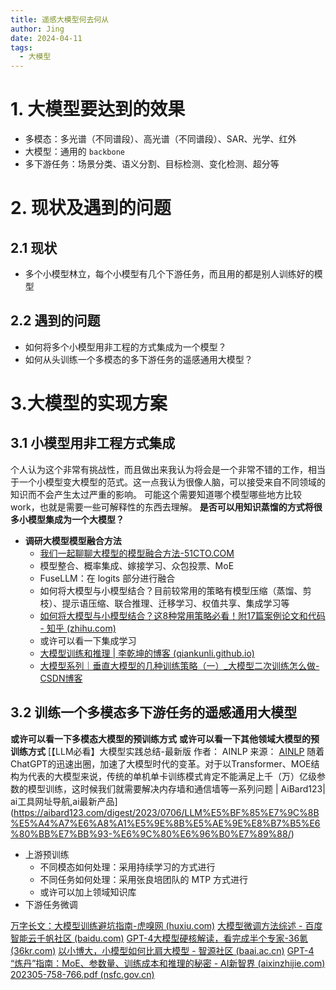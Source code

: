 ```yaml
---
title: 遥感大模型何去何从
author: Jing
date: 2024-04-11
tags:
  - 大模型
---
```

# 1. 大模型要达到的效果
- 多模态：多光谱（不同谱段）、高光谱（不同谱段）、SAR、光学、红外
- 大模型：通用的 `backbone`
- 多下游任务：场景分类、语义分割、目标检测、变化检测、超分等
# 2. 现状及遇到的问题
## 2.1 现状
- 多个小模型林立，每个小模型有几个下游任务，而且用的都是别人训练好的模型
## 2.2 遇到的问题
- 如何将多个小模型用非工程的方式集成为一个模型？
- 如何从头训练一个多模态的多下游任务的遥感通用大模型？
# 3.大模型的实现方案
## 3.1 小模型用非工程方式集成
个人认为这个非常有挑战性，而且做出来我认为将会是一个非常不错的工作，相当于一个小模型变大模型的范式。这一点我认为很像人脑，可以接受来自不同领域的知识而不会产生太过严重的影响。
可能这个需要知道哪个模型哪些地方比较 work，也就是需要一些可解释性的东西去理解。
**是否可以用知识蒸馏的方式将很多小模型集成为一个大模型？**
- **调研大模型模型融合方法**
	- [我们一起聊聊大模型的模型融合方法-51CTO.COM](https://www.51cto.com/article/783311.html)
	- 模型整合、概率集成、嫁接学习、众包投票、MoE
	- FuseLLM：在 logits 部分进行融合
	- 如何将大模型与小模型结合？目前较常用的策略有模型压缩（蒸馏、剪枝）、提示语压缩、联合推理、迁移学习、权值共享、集成学习等
	- [如何将大模型与小模型结合？这8种常用策略必看！附17篇案例论文和代码 - 知乎 (zhihu.com)](https://zhuanlan.zhihu.com/p/678513218)
	- 或许可以看一下集成学习
	- [大模型训练和推理 | 李乾坤的博客 (qiankunli.github.io)](https://qiankunli.github.io/2022/02/10/large_model.html)
	- [大模型系列｜垂直大模型的几种训练策略（一）_大模型二次训练怎么做-CSDN博客](https://blog.csdn.net/sinat_26917383/article/details/132079789)

## 3.2 训练一个多模态多下游任务的遥感通用大模型
**或许可以看一下多模态大模型的预训练方式**
**或许可以看一下其他领域大模型的预训练方式**
[【LLM必看】大模型实践总结-最新版 作者： AINLP 来源： [AINLP](https://mp.weixin.qq.com/s/7Kka6Ktds4kgL9_ZYipntg) 随着ChatGPT的迅速出圈，加速了大模型时代的变革。对于以Transformer、MOE结构为代表的大模型来说，传统的单机单卡训练模式肯定不能满足上千（万）亿级参数的模型训练，这时候我们就需要解决内存墙和通信墙等一系列问题 | AiBard123| ai工具网址导航,ai最新产品](https://aibard123.com/digest/2023/0706/LLM%E5%BF%85%E7%9C%8B%E5%A4%A7%E6%A8%A1%E5%9E%8B%E5%AE%9E%E8%B7%B5%E6%80%BB%E7%BB%93-%E6%9C%80%E6%96%B0%E7%89%88/)
- 上游预训练
	- 不同模态如何处理：采用持续学习的方式进行
	- 不同任务如何处理：采用张良培团队的 MTP 方式进行
	- 或许可以加上领域知识库
- 下游任务微调


[万字长文：大模型训练避坑指南-虎嗅网 (huxiu.com)](https://m.huxiu.com/article/870607.html?type=text)
[大模型微调方法综述 - 百度智能云千帆社区 (baidu.com)](https://cloud.baidu.com/qianfandev/topic/267672)
[GPT-4大模型硬核解读，看完成半个专家-36氪 (36kr.com)](https://36kr.com/p/2196628560234373)
[以小博大，小模型如何比肩大模型 - 智源社区 (baai.ac.cn)](https://hub.baai.ac.cn/view/34185)
[GPT-4 “炼丹”指南：MoE、参数量、训练成本和推理的秘密 - AI新智界 (aixinzhijie.com)](https://www.aixinzhijie.com/article/6825966)
[202305-758-766.pdf (nsfc.gov.cn)](https://www.nsfc.gov.cn/csc/20345/20348/pdf/2023/202305-758-766.pdf)

